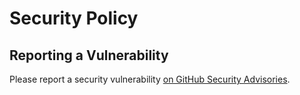 # Security Policy

## Reporting a Vulnerability

Please report a security vulnerability [on GitHub Security Advisories](https://github.com/litetex-oss/crt-sh-client/security/advisories/new).
